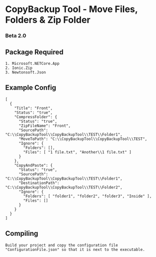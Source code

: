# CopyBackup Tool - Move Files, Folders & Zip Folder
### Beta 2.0

## Package Required

	1. Microsoft.NETCore.App
	2. Ionic.Zip
	3. Newtonsoft.Json

## Example Config
```
[
  {
    "Title": "Front",
    "Status": "true",
    "CompressFolder": {
      "Status": "true",
      "ZipFileName": "Front",
      "SourcePath": "C:\\CopyBackupTool\\CopyBackupTool\\TEST\\Folder1",
      "MoveToPath": "C:\\CopyBackupTool\\CopyBackupTool\\TEST",
      "Ignore": {
        "Folders": [],
        "Files": [ "1 file.txt", "Another\\1 file.txt" ]
      }
    },
    "CopyAndPaste": {
      "Status": "true",
      "SourcePath": "C:\\CopyBackupTool\\CopyBackupTool\\TEST\\Folder1",
      "DestinationPath": "C:\\CopyBackupTool\\CopyBackupTool\\TEST\\Folder2",
      "Ignore": {
        "Folders": [ "folder1", "folder2", "folder3", "Inside" ],
        "Files": []
      }
    }
  }
]
```
## Compiling
```Build your project and copy the configuration file "ConfigurationFile.json" so that it is next to the executable.```
